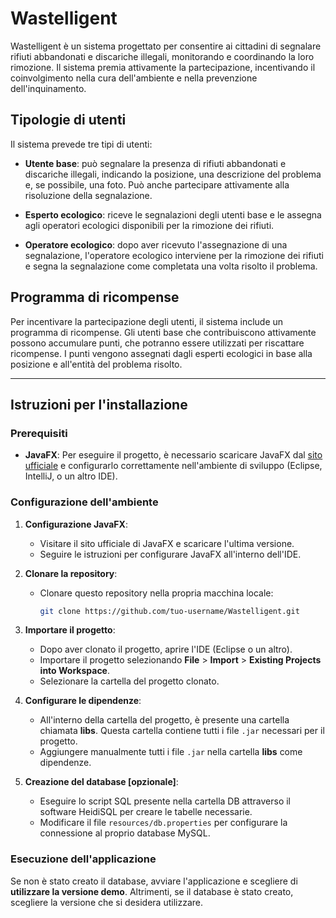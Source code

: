 # Wastelligent

Wastelligent è un sistema progettato per consentire ai cittadini di segnalare rifiuti abbandonati e discariche illegali, monitorando e coordinando la loro rimozione. Il sistema premia attivamente la partecipazione, incentivando il coinvolgimento nella cura dell'ambiente e nella prevenzione dell'inquinamento.

## Tipologie di utenti

Il sistema prevede tre tipi di utenti:

- **Utente base**: può segnalare la presenza di rifiuti abbandonati e discariche illegali, indicando la posizione, una descrizione del problema e, se possibile, una foto. Può anche partecipare attivamente alla risoluzione della segnalazione.
  
- **Esperto ecologico**: riceve le segnalazioni degli utenti base e le assegna agli operatori ecologici disponibili per la rimozione dei rifiuti.

- **Operatore ecologico**: dopo aver ricevuto l'assegnazione di una segnalazione, l'operatore ecologico interviene per la rimozione dei rifiuti e segna la segnalazione come completata una volta risolto il problema.

## Programma di ricompense

Per incentivare la partecipazione degli utenti, il sistema include un programma di ricompense. Gli utenti base che contribuiscono attivamente possono accumulare punti, che potranno essere utilizzati per riscattare ricompense. I punti vengono assegnati dagli esperti ecologici in base alla posizione e all'entità del problema risolto.

---

## Istruzioni per l'installazione

### Prerequisiti

- **JavaFX**: Per eseguire il progetto, è necessario scaricare JavaFX dal [sito ufficiale](https://openjfx.io/) e configurarlo correttamente nell'ambiente di sviluppo (Eclipse, IntelliJ, o un altro IDE).

### Configurazione dell'ambiente

1. **Configurazione JavaFX**:
   - Visitare il sito ufficiale di JavaFX e scaricare l'ultima versione.
   - Seguire le istruzioni per configurare JavaFX all'interno dell'IDE.

2. **Clonare la repository**:
   - Clonare questo repository nella propria macchina locale:
     ```bash
     git clone https://github.com/tuo-username/Wastelligent.git
     ```
     
3. **Importare il progetto**:
   - Dopo aver clonato il progetto, aprire l'IDE (Eclipse o un altro).
   - Importare il progetto selezionando **File** > **Import** > **Existing Projects into Workspace**.
   - Selezionare la cartella del progetto clonato.

4. **Configurare le dipendenze**:
   - All'interno della cartella del progetto, è presente una cartella chiamata **libs**. Questa cartella contiene tutti i file `.jar` necessari per il progetto.
   - Aggiungere manualmente tutti i file `.jar` nella cartella **libs** come dipendenze.

6. **Creazione del database [opzionale]**:
     - Eseguire lo script SQL presente nella cartella DB attraverso il software HeidiSQL per creare le tabelle necessarie.
     - Modificare il file `resources/db.properties` per configurare la connessione al proprio database MySQL. 
   
### Esecuzione dell'applicazione

Se non è stato creato il database, avviare l'applicazione e scegliere di **utilizzare la versione demo**. Altrimenti, se il database è stato creato, scegliere la versione che si desidera utilizzare.
   
   

